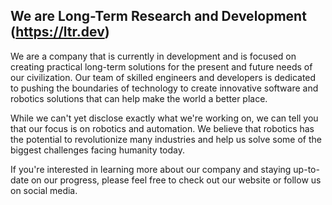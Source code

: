 ## We are Long-Term Research and Development (https://ltr.dev)
We are a company that is currently in development and is focused on creating practical long-term solutions for the present and future needs of our civilization. Our team of skilled engineers and developers is dedicated to pushing the boundaries of technology to create innovative software and robotics solutions that can help make the world a better place.

While we can't yet disclose exactly what we're working on, we can tell you that our focus is on robotics and automation. We believe that robotics has the potential to revolutionize many industries and help us solve some of the biggest challenges facing humanity today.

If you're interested in learning more about our company and staying up-to-date on our progress, please feel free to check out our website or follow us on social media.
